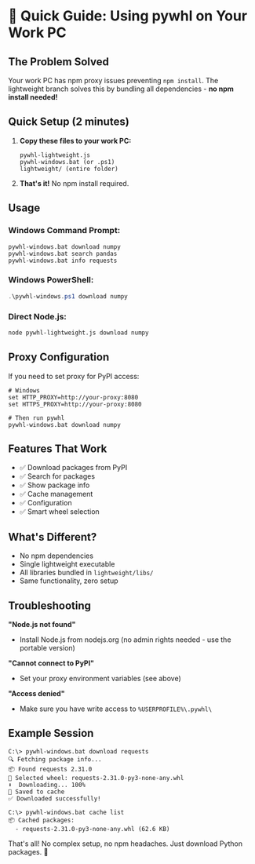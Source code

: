 # 🚀 Quick Guide: Using pywhl on Your Work PC

## The Problem Solved
Your work PC has npm proxy issues preventing `npm install`. The lightweight branch solves this by bundling all dependencies - **no npm install needed!**

## Quick Setup (2 minutes)

1. **Copy these files to your work PC:**
   ```
   pywhl-lightweight.js
   pywhl-windows.bat (or .ps1)
   lightweight/ (entire folder)
   ```

2. **That's it!** No npm install required.

## Usage

### Windows Command Prompt:
```batch
pywhl-windows.bat download numpy
pywhl-windows.bat search pandas
pywhl-windows.bat info requests
```

### Windows PowerShell:
```powershell
.\pywhl-windows.ps1 download numpy
```

### Direct Node.js:
```bash
node pywhl-lightweight.js download numpy
```

## Proxy Configuration

If you need to set proxy for PyPI access:

```batch
# Windows
set HTTP_PROXY=http://your-proxy:8080
set HTTPS_PROXY=http://your-proxy:8080

# Then run pywhl
pywhl-windows.bat download numpy
```

## Features That Work
- ✅ Download packages from PyPI
- ✅ Search for packages
- ✅ Show package info
- ✅ Cache management
- ✅ Configuration
- ✅ Smart wheel selection

## What's Different?
- No npm dependencies
- Single lightweight executable
- All libraries bundled in `lightweight/libs/`
- Same functionality, zero setup

## Troubleshooting

**"Node.js not found"**
- Install Node.js from nodejs.org (no admin rights needed - use the portable version)

**"Cannot connect to PyPI"**
- Set your proxy environment variables (see above)

**"Access denied"**
- Make sure you have write access to `%USERPROFILE%\.pywhl\`

## Example Session
```batch
C:\> pywhl-windows.bat download requests
🔍 Fetching package info...
📦 Found requests 2.31.0
🎯 Selected wheel: requests-2.31.0-py3-none-any.whl
⬇️  Downloading... 100%
💾 Saved to cache
✅ Downloaded successfully!

C:\> pywhl-windows.bat cache list
📦 Cached packages:
  - requests-2.31.0-py3-none-any.whl (62.6 KB)
```

That's all! No complex setup, no npm headaches. Just download Python packages. 🎉